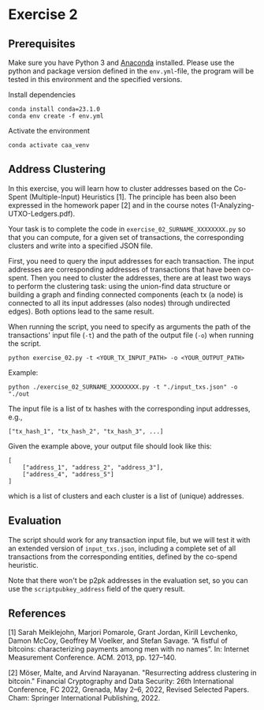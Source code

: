 # Exercise 2

## Prerequisites

Make sure you have Python 3 and [Anaconda](https://docs.anaconda.com/anaconda/install/index.html) installed.
Please use the python and package version defined in the `env.yml`-file, 
the program will be tested in this environment and the specified versions.

Install dependencies

	conda install conda=23.1.0
	conda env create -f env.yml

Activate the environment

	conda activate caa_venv

## Address Clustering

In this exercise, you will learn how to cluster addresses based on the 
Co-Spent (Multiple-Input) Heuristics [1]. The principle has been also been expressed in the homework paper [2] 
and in the course notes (1-Analyzing-UTXO-Ledgers.pdf).

Your task is to complete the code in `exercise_02_SURNAME_XXXXXXXX.py` so that you can compute,
for a given set of transactions, the corresponding clusters and write into a specified JSON file.

First, you need to query the input addresses for each transaction.
The input addresses are corresponding addresses of transactions that have been co-spent.
Then you need to cluster the addresses, there are at least two ways to perform the clustering task: 
using the union-find data structure or building a graph and finding connected components 
(each tx (a node) is connected to all its input addresses (also nodes) 
through undirected edges). Both options lead to the same result.

When running the script, you need to specify as arguments the path of the transactions' input
file (`-t`) and the path of the output file (`-o`) when running the script.

    python exercise_02.py -t <YOUR_TX_INPUT_PATH> -o <YOUR_OUTPUT_PATH>

Example:

    python ./exercise_02_SURNAME_XXXXXXXX.py -t "./input_txs.json" -o "./out

The input file is a list of tx hashes with the corresponding input addresses, e.g., 

    ["tx_hash_1", "tx_hash_2", "tx_hash_3", ...]

Given the example above, your output file should look like this:

    [
        ["address_1", "address_2", "address_3"],
        ["address_4", "address_5"]
    ]

which is a list of clusters and each cluster is a list of (unique) addresses.

## Evaluation

The script should work for any transaction input file,
but we will test it with an extended version of `input_txs.json`, 
including a complete set of all transactions from the corresponding entities, 
defined by the co-spend heuristic.

Note that there won't be p2pk addresses in the evaluation set,
so you can use the `scriptpubkey_address` field of the query result.


## References

[1] Sarah Meiklejohn, Marjori Pomarole, Grant Jordan, Kirill Levchenko,
Damon McCoy, Geoffrey M Voelker, and Stefan Savage. “A fistful of
bitcoins: characterizing payments among men with no names”. In: Internet
Measurement Conference. ACM. 2013, pp. 127–140.

[2] Möser, Malte, and Arvind Narayanan. "Resurrecting address clustering in bitcoin." 
Financial Cryptography and Data Security: 26th International Conference, 
FC 2022, Grenada, May 2–6, 2022, Revised Selected Papers. 
Cham: Springer International Publishing, 2022.

